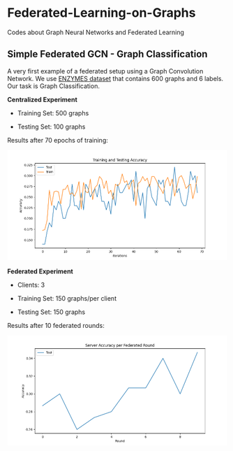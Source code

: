 # Federated-Learning-on-Graphs
Codes about Graph Neural Networks and Federated Learning

## Simple Federated GCN - Graph Classification
A very first example of a federated setup using a Graph Convolution Network.
We use [ENZYMES dataset](https://paperswithcode.com/dataset/enzymes) that contains 600 graphs and 6 labels. Our task is Graph Classification.

**Centralized Experiment**

- Training Set: 500 graphs

- Testing Set: 100 graphs

Results after 70 epochs of training:

![Centralized Results](/Simple_Federated_GCN/result_images/centralized_experiment1.png)

**Federated Experiment**

- Clients: 3

- Training Set: 150 graphs/per client

- Testing Set: 150 graphs

Results after 10 federated rounds:

![Centralized Results](/Simple_Federated_GCN/result_images/federated_experiment1.png)
